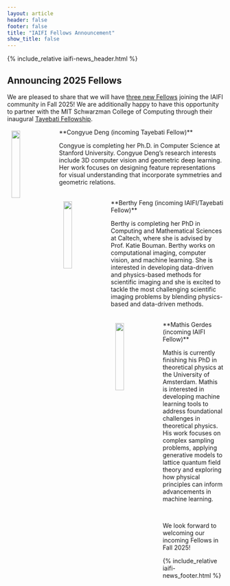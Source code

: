 ```yaml
---
layout: article
header: false
footer: false
title: "IAIFI Fellows Announcement"
show_title: false
--- 
```



{% include_relative iaifi-news_header.html %}

## Announcing 2025 Fellows

We are pleased to share that we will have [three new Fellows](https://iaifi.org/current-fellows) joining the IAIFI community in Fall 2025! We are additionally happy to have this opportunity to partner with the MIT Schwarzman College of Computing through their inaugural [Tayebati Fellowship](https://computing.mit.edu/tayebati-postdoctoral-fellowship-program/).

<img src="https://iaifi.org/images/small-photo-congyue-deng.jpg" align="left" style="max-width:5990px;width:20%" hspace="10" vspace="5"> 
**Congyue Deng (incoming Tayebati Fellow)**

Congyue is completing her Ph.D. in Computer Science at Stanford University. Congyue Deng’s research interests include 3D computer vision and geometric deep learning. Her work focuses on designing feature representations for visual understanding that incorporate symmetries and geometric relations. 

<br>

<img src="https://iaifi.org/images/small-photo-berthy-feng.jpg" align="left" style="max-width:5990px;width:20%" hspace="10" vspace="5"> 
**Berthy Feng (incoming IAIFI/Tayebati Fellow)**

Berthy is completing her PhD in Computing and Mathematical Sciences at Caltech, where she is advised by Prof. Katie Bouman. Berthy works on computational imaging, computer vision, and machine learning. She is interested in developing data-driven and physics-based methods for scientific imaging and she is excited to tackle the most challenging scientific imaging problems by blending physics-based and data-driven methods.

<br>

 <img src="https://iaifi.org/images/small-photo-mathis-gerdes.jpg" align="left" style="max-width:5990px;width:20%" hspace="10" vspace="5"> 
**Mathis Gerdes (incoming IAIFI Fellow)**

Mathis is currently finishing his PhD in theoretical physics at the University of Amsterdam. Mathis is interested in developing machine learning tools to address foundational challenges in theoretical physics. His work focuses on complex sampling problems, applying generative models to lattice quantum field theory and exploring how physical principles can inform advancements in machine learning.

<br>

We look forward to welcoming our incoming Fellows in Fall 2025!

{% include_relative iaifi-news_footer.html %}
